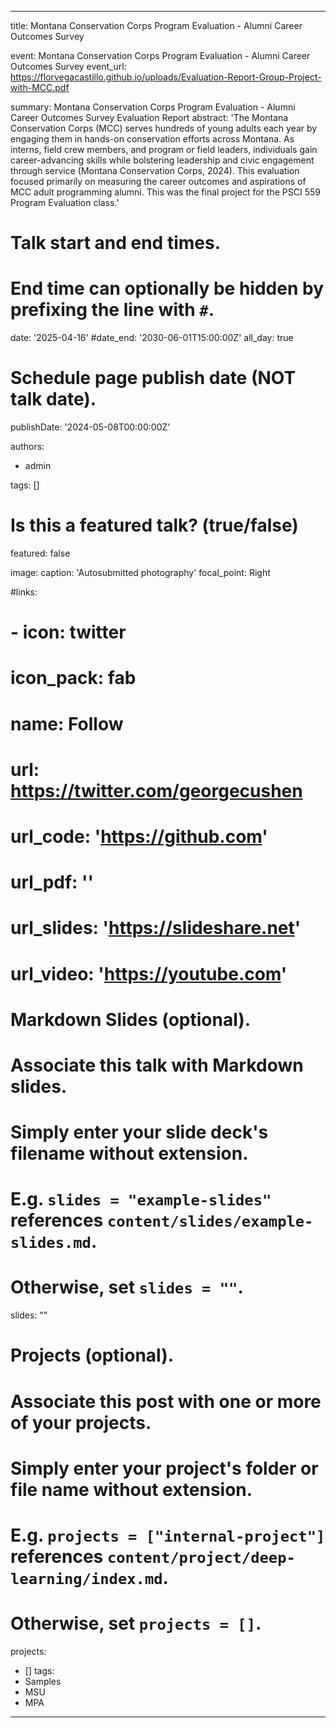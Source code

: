 ---
title: Montana Conservation Corps Program Evaluation - Alumni Career Outcomes Survey  

event: Montana Conservation Corps Program Evaluation - Alumni Career Outcomes Survey
event_url: https://florvegacastillo.github.io/uploads/Evaluation-Report-Group-Project-with-MCC.pdf


summary: Montana Conservation Corps Program Evaluation - Alumni Career Outcomes Survey Evaluation Report
abstract: 'The Montana Conservation Corps (MCC) serves hundreds of young adults each year by engaging them in hands-on conservation efforts across Montana. As interns, field crew members, and program or field leaders, individuals gain career-advancing skills while bolstering leadership and civic engagement through service (Montana Conservation Corps, 2024). This evaluation focused primarily on measuring the career outcomes and aspirations of MCC adult programming alumni. This was the final project for the PSCI 559 Program Evaluation class.'

# Talk start and end times.
#   End time can optionally be hidden by prefixing the line with `#`.
date: '2025-04-16'
#date_end: '2030-06-01T15:00:00Z'
all_day: true

# Schedule page publish date (NOT talk date).
publishDate: '2024-05-08T00:00:00Z'

authors:
  - admin

tags: []

# Is this a featured talk? (true/false)
featured: false

image:
  caption: 'Autosubmitted photography'
  focal_point: Right

#links:
#  - icon: twitter
#    icon_pack: fab
#    name: Follow
#    url: https://twitter.com/georgecushen
# url_code: 'https://github.com'
# url_pdf: ''
# url_slides: 'https://slideshare.net'
# url_video: 'https://youtube.com'

# Markdown Slides (optional).
#   Associate this talk with Markdown slides.
#   Simply enter your slide deck's filename without extension.
#   E.g. `slides = "example-slides"` references `content/slides/example-slides.md`.
#   Otherwise, set `slides = ""`.
slides: ""

# Projects (optional).
#   Associate this post with one or more of your projects.
#   Simply enter your project's folder or file name without extension.
#   E.g. `projects = ["internal-project"]` references `content/project/deep-learning/index.md`.
#   Otherwise, set `projects = []`.
projects:
  - []
tags:
  - Samples
  - MSU
  - MPA
-------